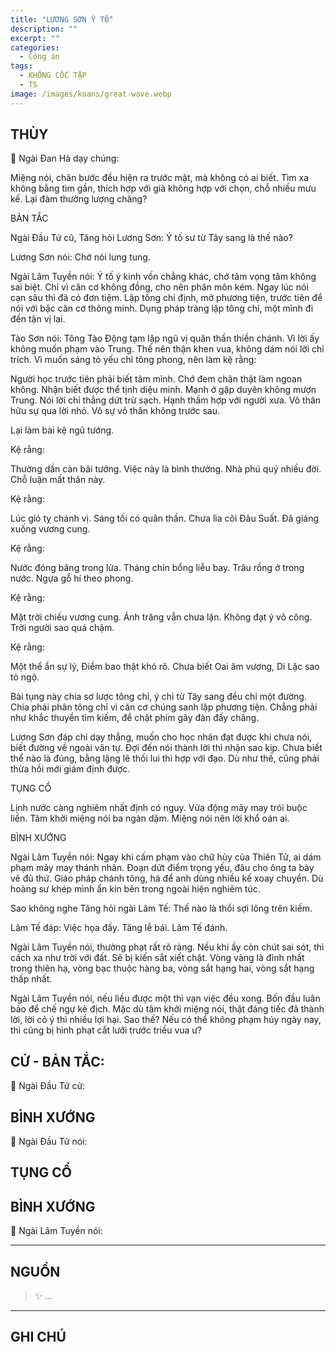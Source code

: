 ```yaml
---
title: "LƯƠNG SƠN Ý TỐ"
description: ""
excerpt: ""
categories:
  - Công án
tags:
  - KHÔNG CỐC TẬP
  - TS 
image: /images/koans/great-wave.webp
---
```


## THÙY

📢 Ngài Đan Hà dạy chúng:


Miệng nói, chân bước đều hiện ra trước mặt, mà không có ai biết. Tìm xa không bằng tìm gần, thích hợp với già không hợp với chọn, chỗ nhiều mưu kế. Lại đàm thường lượng chăng?

BẢN TẮC

Ngài Đầu Tử cũ, Tăng hỏi Lương Sơn: Ý tố sư từ Tây sang là thế nào?

Lương Sơn nói: Chớ nói lung tung.

Ngài Lâm Tuyền nói: Ý tố ý kinh vốn chẳng khác, chớ tâm vọng tâm không sai biệt. Chỉ vì căn cơ không đồng, cho nên phân môn kém. Ngay lúc nói cạn sâu thì đã có đơn tiệm. Lập tông chỉ định, mở phương tiện, trước tiên để nói với bậc căn cơ thông minh. Dụng pháp tràng lập tông chỉ, một mình đi đến tận vị lai.

Tào Sơn nói: Tông Tào Động tạm lập ngũ vị quân thần thiền chánh. Vì lời ấy không muốn phạm vào Trung. Thế nên thận khen vua, không dám nói lời chỉ trích. Vì muốn sáng tỏ yếu chỉ tông phong, nên làm kệ rằng:

Người học trước tiên phải biết tâm mình.
Chớ đem chân thật làm ngoan không.
Nhận biết được thể tịnh diệu minh.
Mạnh ở gặp duyên không mượn Trung.
Nói lời chỉ thẳng dứt trừ sạch.
Hạnh thầm hợp với người xưa.
Vô thân hữu sự qua lời nhỏ.
Vô sự vô thân không trước sau.

Lại làm bài kệ ngũ tướng.

Kệ rằng:

Thường dần càn bãi tướng.
Việc này là bình thường.
Nhà phú quý nhiều đời.
Chỗ luận mất thân này.

Kệ rằng:

Lúc gió tỵ chánh vị.
Sáng tối có quân thần.
Chưa lìa cõi Đâu Suất.
Đã giáng xuống vương cung.

Kệ rằng:

Nước đóng băng trong lửa.
Tháng chín bổng liễu bay.
Trâu rồng ở trong nước.
Ngựa gỗ hí theo phong.

Kệ rằng:

Mặt trời chiếu vương cung.
Ánh trăng vẫn chưa lặn.
Không đạt ý vô công.
Trời người sao quá chậm.

Kệ rằng:

Một thể ẩn sự lý,
Điềm bao thật khó rõ.
Chưa biết Oai âm vương,
Di Lặc sao tỏ ngộ.

Bài tụng này chia sơ lược tông chỉ, ý chỉ từ Tây sang đều chỉ một đường. Chia phái phân tông chỉ vì căn cơ chúng sanh lập phương tiện. Chẳng phải như khắc thuyền tìm kiếm, để chặt phím gãy đàn đấy chăng.

Lương Sơn đáp chỉ dạy thẳng, muốn cho học nhân đạt được khi chưa nói, biết đường về ngoài văn tự. Đợi đến nói thành lời thì nhận sao kịp. Chưa biết thể nào là đúng, bằng lặng lẽ thối lui thì hợp với đạo. Dù như thế, cũng phải thừa hồi mới giám định được.

TỤNG CỔ

Lịnh nước càng nghiêm nhất định có nguy.
Vừa động mảy may trói buộc liền.
Tâm khởi miệng nói ba ngàn dặm.
Miệng nói nên lời khổ oán ai.

BÌNH XƯỚNG

Ngài Lâm Tuyền nói: Ngay khi cấm phạm vào chữ hủy của Thiên Tử, ai dám phạm mảy may thánh nhân. Đoạn dứt điểm trọng yếu, đâu cho ông ta bày vẽ đủ thứ. Giáo pháp chánh tông, há để anh dùng nhiều kế xoay chuyển. Dù hoàng sư khép mình ẩn kín bên trong ngoài hiện nghiêm túc.

Sao không nghe Tăng hỏi ngài Lâm Tế: Thế nào là thổi sợi lông trên kiếm.

Lâm Tế đáp: Việc họa đấy.
Tăng lễ bái. Lâm Tế đánh.

Ngài Lâm Tuyền nói, thường phạt rất rõ ràng. 
Nếu khi ấy còn chút sai sót, thì cách xa như trời với đất. Sẽ bị kiến sắt xiết chặt. 
Vòng vàng là đỉnh nhất trong thiên hạ, vòng bạc thuộc hàng ba, vòng sắt hạng hai, vòng sắt hạng thấp nhất. 

Ngài Lâm Tuyền nói, nếu liều được một thì vạn việc đều xong. 
Bốn đầu luân bảo để chế ngự kẻ địch. 
Mặc dù tâm khởi miệng nói, thật đáng tiếc đã thành lời, lời cỏ ý thì nhiều lợi hại. 
Sao thế? Nếu có thể không phạm húy ngày nay, thì cũng bị hình phạt cắt lưỡi trước triều vua ư?

## CỬ - BẢN TẮC:

📢 Ngài Đầu Tử cử:

> 

## BÌNH XƯỚNG

📢 Ngài Đầu Tử nói:



## TỤNG CỔ

> 

## BÌNH XƯỚNG

📢 Ngài Lâm Tuyền nói:



<hr class="blog-rule" />

## NGUỒN

> ✨ ...

<hr class="blog-rule" />

## GHI CHÚ

[^1]: ⭐️ <a href="/masters/Shaoshan-Huanpu" target="_blank">🔗 TS </a>
